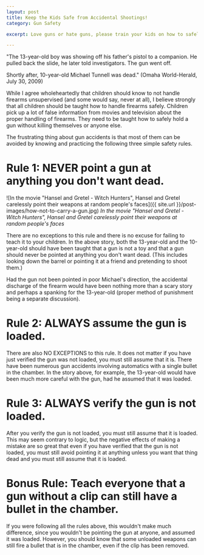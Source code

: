 ```yaml
---
layout: post
title: Keep the Kids Safe from Accidental Shootings!
category: Gun Safety

excerpt: Love guns or hate guns, please train your kids on how to safely avoid accidental discharge of a firearm!

---
```


"The 13-year-old boy was showing off his father's pistol to a companion. He pulled back the slide, he later told investigators. The gun went off.

Shortly after, 10-year-old Michael Tunnell was dead." (Omaha World-Herald, July 30, 2009)

While I agree wholeheartedly that children should know to not handle firearms unsupervised (and some would say, never at all), I believe strongly that all children should be taught how to handle firearms safely. Children pick up a lot of false information from movies and television about the proper handling of firearms. They need to be taught how to safely hold a gun without killing themselves or anyone else.

The frustrating thing about gun accidents is that most of them can be avoided by knowing and practicing the following three simple safety rules.

# Rule 1: NEVER point a gun at anything you don't want dead. 

![In the movie "Hansel and Gretel - Witch Hunters", Hansel and Gretel carelessly point their weapons at random people's faces]({{ site.url }}/post-images/how-not-to-carry-a-gun.jpg)
*In the movie "Hansel and Gretel - Witch Hunters", Hansel and Gretel carelessly point their weapons at random people's faces*

There are no exceptions to this rule and there is no excuse for failing to teach it to your children. In the above story, both the 13-year-old and the 10-year-old should have been taught that a gun is not a toy and that a gun should never be pointed at anything you don't want dead. (This includes looking down the barrel or pointing it at a friend and pretending to shoot them.)

Had the gun not been pointed in poor Michael's direction, the accidental discharge of the firearm would have been nothing more than a scary story and perhaps a spanking for the 13-year-old (proper method of punishment being a separate discussion).

# Rule 2: ALWAYS assume the gun is loaded. 

There are also NO EXCEPTIONS to this rule. It does not matter if you have just verified the gun was not loaded, you must still assume that it is. There have been numerous gun accidents involving automatics with a single bullet in the chamber. In the story above, for example, the 13-year-old would have been much more careful with the gun, had he assumed that it was loaded.

# Rule 3: ALWAYS verify the gun is not loaded. 

After you verify the gun is not loaded, you must still assume that it is loaded. This may seem contrary to logic, but the negative effects of making a mistake are so great that even if you have verified that the gun is not loaded, you must still avoid pointing it at anything unless you want that thing dead and you must still assume that it is loaded.

# Bonus Rule: Teach everyone that a gun without a clip can still have a bullet in the chamber.

If you were following all the rules above, this wouldn't make much difference, since you wouldn't be pointing the gun at anyone, and assumed it was loaded.  However, you should know that some unloaded weapons can still fire a bullet that is in the chamber, even if the clip has been removed.


